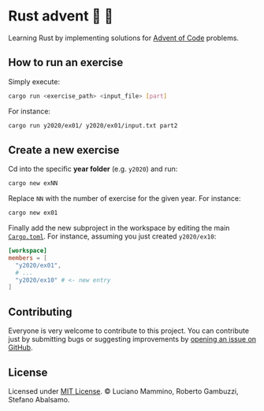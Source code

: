 # Rust advent 🦀 🐚


Learning Rust by implementing solutions for [Advent of Code](https://adventofcode.com/) problems.

## How to run an exercise

Simply execute:

```bash
cargo run <exercise_path> <input_file> [part]
```

For instance:

```bash
cargo run y2020/ex01/ y2020/ex01/input.txt part2
```


## Create a new exercise

Cd into the specific **year folder** (e.g. `y2020`) and run:

```bash
cargo new exNN
```

Replace `NN` with the number of exercise for the given year. For instance:


```bash
cargo new ex01
```

Finally add the new subproject in the workspace by editing the main [`Cargo.toml`](/Cargo.toml). For instance, assuming you just created `y2020/ex10`:


```toml
[workspace]
members = [
  "y2020/ex01",
  # ...
  "y2020/ex10" # <- new entry
]
```

## Contributing

Everyone is very welcome to contribute to this project.
You can contribute just by submitting bugs or suggesting improvements by
[opening an issue on GitHub](https://github.com/lmammino/rust-advent/issues).


## License

Licensed under [MIT License](LICENSE). © Luciano Mammino, Roberto Gambuzzi, Stefano Abalsamo.
